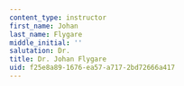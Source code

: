 ```yaml
---
content_type: instructor
first_name: Johan
last_name: Flygare
middle_initial: ''
salutation: Dr.
title: Dr. Johan Flygare
uid: f25e8a89-1676-ea57-a717-2bd72666a417
---
```


